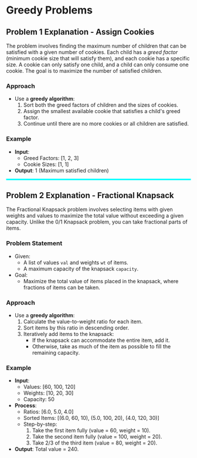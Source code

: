 # Greedy Problems

## Problem 1 Explanation - Assign Cookies
The problem involves finding the maximum number of children that can be satisfied with a given number of cookies. Each child has a *greed factor* (minimum cookie size that will satisfy them), and each cookie has a specific size. A cookie can only satisfy one child, and a child can only consume one cookie. The goal is to maximize the number of satisfied children.

### Approach
- Use a **greedy algorithm**:
  1. Sort both the greed factors of children and the sizes of cookies.
  2. Assign the smallest available cookie that satisfies a child's greed factor.
  3. Continue until there are no more cookies or all children are satisfied.

### Example
- **Input**:
  - Greed Factors: [1, 2, 3]
  - Cookie Sizes: [1, 1]
- **Output**: 1 (Maximum satisfied children)

<hr style="border: none; height: 4px; background-color: cyan;">


## Problem 2 Explanation - Fractional Knapsack
The Fractional Knapsack problem involves selecting items with given weights and values to maximize the total value without exceeding a given capacity. Unlike the 0/1 Knapsack problem, you can take fractional parts of items.

### Problem Statement
- Given:
  - A list of values `val` and weights `wt` of items.
  - A maximum capacity of the knapsack `capacity`.
- Goal: 
  - Maximize the total value of items placed in the knapsack, where fractions of items can be taken.

### Approach
- Use a **greedy algorithm**:
  1. Calculate the value-to-weight ratio for each item.
  2. Sort items by this ratio in descending order.
  3. Iteratively add items to the knapsack:
     - If the knapsack can accommodate the entire item, add it.
     - Otherwise, take as much of the item as possible to fill the remaining capacity.

### Example
- **Input**:
  - Values: [60, 100, 120]
  - Weights: [10, 20, 30]
  - Capacity: 50
- **Process**:
  - Ratios: [6.0, 5.0, 4.0]
  - Sorted Items: [(6.0, 60, 10), (5.0, 100, 20), (4.0, 120, 30)]
  - Step-by-step:
    1. Take the first item fully (value = 60, weight = 10).
    2. Take the second item fully (value = 100, weight = 20).
    3. Take 2/3 of the third item (value = 80, weight = 20).
- **Output**: Total value = 240.